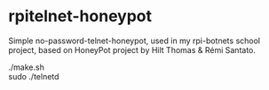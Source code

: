 rpitelnet-honeypot
===========

Simple no-password-telnet-honeypot, used in my rpi-botnets school project, based on HoneyPot project by Hilt Thomas &amp; Rémi Santato.

./make.sh<br>
sudo ./telnetd

